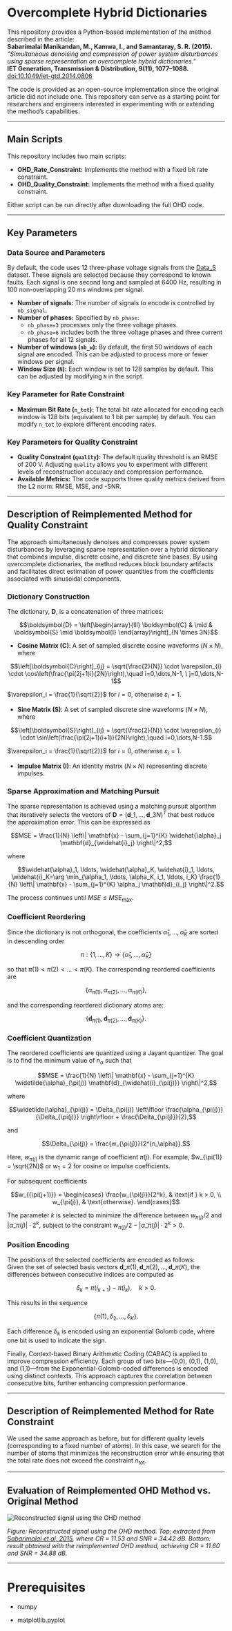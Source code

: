 # Overcomplete Hybrid Dictionaries

This repository provides a Python-based implementation of the method described in the article:  
**Sabarimalai Manikandan, M., Kamwa, I., and Samantaray, S. R. (2015).**  
*"Simultaneous denoising and compression of power system disturbances using sparse representation on overcomplete hybrid dictionaries."*  
**IET Generation, Transmission & Distribution, 9(11), 1077–1088.**  
[doi:10.1049/iet-gtd.2014.0806](https://ietresearch.onlinelibrary.wiley.com/doi/full/10.1049/iet-gtd.2014.0806)

The code is provided as an open-source implementation since the original article did not include one. This repository can serve as a starting point for researchers and engineers interested in experimenting with or extending the method’s capabilities.

---

## Main Scripts

This repository includes two main scripts:  
- **OHD_Rate_Constraint:** Implements the method with a fixed bit rate constraint.  
- **OHD_Quality_Constraint:** Implements the method with a fixed quality constraint.  

Either script can be run directly after downloading the full OHD code.

---

## Key Parameters

### Data Source and Parameters 
By default, the code uses 12 three-phase voltage signals from the [Data_S](https://github.com/rte-france/digital-fault-recording-database) dataset. These signals are selected because they correspond to known faults. Each signal is one second long and sampled at 6400 Hz, resulting in 100 non-overlapping 20 ms windows per signal.

- **Number of signals:** The number of signals to encode is controlled by `nb_signal`.  
- **Number of phases:** Specified by `nb_phase`:  
  - `nb_phase=3` processes only the three voltage phases.  
  - `nb_phase=6` includes both the three voltage phases and three current phases for all 12 signals.  
- **Number of windows (`nb_w`):** By default, the first 50 windows of each signal are encoded. This can be adjusted to process more or fewer windows per signal.
- **Window Size (`N`):** Each window is set to 128 samples by default. This can be adjusted by modifying `N` in the script.  

### Key Parameter for Rate Constraint

- **Maximum Bit Rate (`n_tot`):** The total bit rate allocated for encoding each window is 128 bits (equivalent to 1 bit per sample) by default. You can modify `n_tot` to explore different encoding rates.

### Key Parameters for Quality Constraint

- **Quality Constraint (`quality`):** The default quality threshold is an RMSE of 200 V. Adjusting `quality` allows you to experiment with different levels of reconstruction accuracy and compression performance.  
- **Available Metrics:** The code supports three quality metrics derived from the L2 norm: RMSE, MSE, and -SNR.

---

## Description of Reimplemented Method for Quality Constraint

The approach simultaneously denoises and compresses power system disturbances by leveraging sparse representation over a hybrid dictionary that combines impulse, discrete cosine, and discrete sine bases. By using overcomplete dictionaries, the method reduces block boundary artifacts and facilitates direct estimation of power quantities from the coefficients associated with sinusoidal components.

### Dictionary Construction
The dictionary, $\boldsymbol{D}$, is a concatenation of three matrices:
```math
\boldsymbol{D} = \left[\begin{array}{lll}
\boldsymbol{C} & \mid & \boldsymbol{S} \mid \boldsymbol{I}
\end{array}\right]_{N \times 3N}
```

- **Cosine Matrix ($\boldsymbol{C}$)**: A set of sampled discrete cosine waveforms ($N \times N$), where
```math
\left[\boldsymbol{C}\right]_{ij} = \sqrt{\frac{2}{N}} \cdot \varepsilon_{i} \cdot \cos\left(\frac{\pi(2j+1)i}{2N}\right),\quad i=0,\dots,N-1, \ j=0,\dots,N-1
```

  $\varepsilon_i = \frac{1}{\sqrt{2}}$ for $i = 0$, otherwise $\varepsilon_i = 1$.
- **Sine Matrix ($\boldsymbol{S}$)**: A set of sampled discrete sine waveforms ($N \times N$), where
```math
\left[\boldsymbol{S}\right]_{ij} = \sqrt{\frac{2}{N}} \cdot \varepsilon_{i} \cdot \sin\left(\frac{\pi(2j+1)(i+1)}{2N}\right),\quad i=0,\dots,N-1.
```
$\varepsilon_i = \frac{1}{\sqrt{2}}$ for $i = 0$, otherwise $\varepsilon_i = 1$.
- **Impulse Matrix ($\boldsymbol{I}$)**: An identity matrix ($N \times N$) representing discrete impulses.
### Sparse Approximation and Matching Pursuit
The sparse representation is achieved using a matching pursuit algorithm that iteratively selects the vectors of $\boldsymbol{D}=(\boldsymbol{d} \_1,\dots,\boldsymbol{d} \_{3N})^T$ that best reduce the approximation error. This can be expressed as
```math
MSE = \frac{1}{N} \left\| \mathbf{x} - \sum_{j=1}^{K} \widehat{\alpha}_j \mathbf{d}_{\widehat{i}_j} \right\|^2,
```
where 

```math
\widehat{\alpha}_1, \ldots, \widehat{\alpha}_K, \widehat{i}_1, \ldots, \widehat{i}_K=\arg \min_{\alpha_1, \ldots, \alpha_K, i_1, \ldots, i_K} \frac{1}{N} \left\| \mathbf{x} - \sum_{j=1}^{K} \alpha_j \mathbf{d}_{i_j} \right\|^2.
```
The process continues until $MSE \leqslant MSE_{\text{max}}$.

### Coefficient Reordering
Since the dictionary is not orthogonal, the coefficients $\widehat{\alpha}_1, \ldots, \widehat{\alpha}_K$ are sorted in descending order
```math
\pi : \{1, \ldots, K\} \to \{\widehat{\alpha}_1, \ldots, \widehat{\alpha}_K\}
```

so that $\pi(1) < \pi(2) < \ldots < \pi(K)$. The corresponding reordered coefficients are
```math
\{\alpha_{\pi(1)}, \alpha_{\pi(2)}, \ldots, \alpha_{\pi(K)}\},
```
and the corresponding reordered dictionary atoms are:
```math
\{\mathbf{d}_{\pi(1)}, \mathbf{d}_{\pi(2)}, \ldots, \mathbf{d}_{\pi(K)}\}.
```

### Coefficient Quantization
The reordered coefficients are quantized using a Jayant quantizer. The goal is to find the minimum value of $n_\alpha$ such that
```math
MSE = \frac{1}{N} \left\| \mathbf{x} - \sum_{j=1}^{K} \widetilde{\alpha}_{\pi(j)} \mathbf{d}_{\widehat{i}_{\pi(j)}} \right\|^2,
```
where
```math
\widetilde{\alpha}_{\pi(j)} = \Delta_{\pi(j)} \left\lfloor \frac{\alpha_{\pi(j)}}{\Delta_{\pi(j)}} \right\rfloor + \frac{\Delta_{\pi(j)}}{2},
```
and
```math
\Delta_{\pi(j)} = \frac{w_{\pi(j)}}{2^{n_\alpha}}.
```
Here, $w_{\pi(j)}$ is the dynamic range of coefficient ${\pi(j)}$. For example, $w_{\pi(1)} = \sqrt{2N}$ or $w_1 = 2$ for cosine or impulse coefficients.

For subsequent coefficients
```math
w_{{\pi(j+1)}} =
\begin{cases}
\frac{w_{\pi(j)}}{2^k}, & \text{if } k > 0, \\
w_{\pi(j)}, & \text{otherwise}.
\end{cases}
```
The parameter $k$ is selected to minimize the difference between $w_{\pi(j)} / 2$ and $| \widetilde{\alpha} \_{\pi(j)} | \cdot 2^k$, subject to the constraint $w_{\pi(j)} / 2 - | \widetilde{\alpha} \_{\pi(j)} | \cdot 2^k > 0$.


### Position Encoding

The positions of the selected coefficients are encoded as follows:  
Given the set of selected basis vectors $\mathbf{d} \_{\pi(1)}, \mathbf{d} \_{\pi(2)}, \ldots, \mathbf{d} \_{\pi(K)}$, the differences between consecutive indices are computed as  
```math
\delta_k = \pi(i_{k+1}) - \pi(i_k), \quad k > 0.  
``` 
This results in the sequence  
```math
\{\pi(1), \delta_2, \ldots, \delta_K\}.  
```
Each difference $\delta_k$ is encoded using an exponential Golomb code, where one bit is used to indicate the sign.

Finally, Context-based Binary Arithmetic Coding (CABAC) is applied to improve compression efficiency. Each group of two bits—(0,0), (0,1), (1,0), and (1,1)—from the Exponential-Golomb-coded differences is encoded using distinct contexts. This approach captures the correlation between consecutive bits, further enhancing compression performance.

---

## Description of Reimplemented Method for Rate Constraint

We used the same approach as before, but for different quality levels (corresponding to a fixed number of atoms). In this case, we search for the number of atoms that minimizes the reconstruction error while ensuring that the total rate does not exceed the constraint $n_\text{tot}$.

---
## Evaluation of Reimplemented OHD Method vs. Original Method

![Reconstructed signal using the OHD method](Comparison.png)

*Figure: Reconstructed signal using the OHD method. Top: extracted from [Sabarimalai et al, 2015](https://ietresearch.onlinelibrary.wiley.com/doi/full/10.1049/iet-gtd.2014.0806), where CR = 11.53 and SNR = 34.42 dB. Bottom: result obtained with the reimplemented OHD method, achieving CR = 11.60 and SNR = 34.88 dB.*

---
# Prerequisites

- numpy


- matplotlib.pyplot
